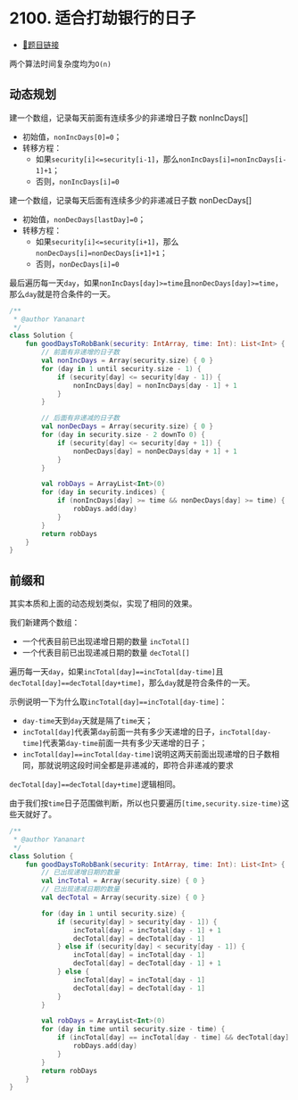 # 2100. 适合打劫银行的日子

- [🔗题目链接](https://leetcode-cn.com/problems/find-good-days-to-rob-the-bank/)

两个算法时间复杂度均为`O(n)`

## 动态规划

建一个数组，记录每天前面有连续多少的非递增日子数 nonIncDays[]

- 初始值，`nonIncDays[0]=0`；
- 转移方程：
    - 如果`security[i]<=security[i-1]`，那么`nonIncDays[i]=nonIncDays[i-1]+1`；
    - 否则，`nonIncDays[i]=0`

建一个数组，记录每天后面有连续多少的非递减日子数 nonDecDays[]

- 初始值，`nonDecDays[lastDay]=0`；
- 转移方程：
    - 如果`security[i]<=security[i+1]`，那么`nonDecDays[i]=nonDecDays[i+1]+1`；
    - 否则，`nonDecDays[i]=0`

最后遍历每一天`day`，如果`nonIncDays[day]>=time`且`nonDecDays[day]>=time`，那么`day`就是符合条件的一天。

```kotlin
/**
 * @author Yananart
 */
class Solution {
    fun goodDaysToRobBank(security: IntArray, time: Int): List<Int> {
        // 前面有非递增的日子数
        val nonIncDays = Array(security.size) { 0 }
        for (day in 1 until security.size - 1) {
            if (security[day] <= security[day - 1]) {
                nonIncDays[day] = nonIncDays[day - 1] + 1
            }
        }

        // 后面有非递减的日子数
        val nonDecDays = Array(security.size) { 0 }
        for (day in security.size - 2 downTo 0) {
            if (security[day] <= security[day + 1]) {
                nonDecDays[day] = nonDecDays[day + 1] + 1
            }
        }

        val robDays = ArrayList<Int>(0)
        for (day in security.indices) {
            if (nonIncDays[day] >= time && nonDecDays[day] >= time) {
                robDays.add(day)
            }
        }
        return robDays
    }
}
```

## 前缀和

其实本质和上面的动态规划类似，实现了相同的效果。

我们新建两个数组：

- 一个代表目前已出现递增日期的数量 `incTotal[]`
- 一个代表目前已出现递减日期的数量 `decTotal[]`

遍历每一天`day`，如果`incTotal[day]==incTotal[day-time]`且`decTotal[day]==decTotal[day+time]`，那么`day`就是符合条件的一天。

示例说明一下为什么取`incTotal[day]==incTotal[day-time]`：

- `day-time`天到`day`天就是隔了`time`天；
- `incTotal[day]`代表第`day`前面一共有多少天递增的日子，`incTotal[day-time]`代表第`day-time`前面一共有多少天递增的日子；
- `incTotal[day]==incTotal[day-time]`说明这两天前面出现递增的日子数相同，那就说明这段时间全都是非递减的，即符合非递减的要求

`decTotal[day]==decTotal[day+time]`逻辑相同。

由于我们按`time`日子范围做判断，所以也只要遍历`[time,security.size-time)`这些天就好了。

```kotlin
/**
 * @author Yananart
 */
class Solution {
    fun goodDaysToRobBank(security: IntArray, time: Int): List<Int> {
        // 已出现递增日期的数量
        val incTotal = Array(security.size) { 0 }
        // 已出现递减日期的数量
        val decTotal = Array(security.size) { 0 }

        for (day in 1 until security.size) {
            if (security[day] > security[day - 1]) {
                incTotal[day] = incTotal[day - 1] + 1
                decTotal[day] = decTotal[day - 1]
            } else if (security[day] < security[day - 1]) {
                incTotal[day] = incTotal[day - 1]
                decTotal[day] = decTotal[day - 1] + 1
            } else {
                incTotal[day] = incTotal[day - 1]
                decTotal[day] = decTotal[day - 1]
            }
        }

        val robDays = ArrayList<Int>(0)
        for (day in time until security.size - time) {
            if (incTotal[day] == incTotal[day - time] && decTotal[day] == decTotal[day + time]) {
                robDays.add(day)
            }
        }
        return robDays
    }
}
```
